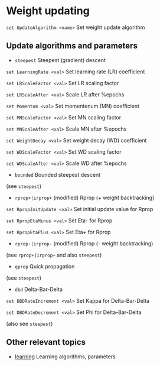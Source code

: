 # Weight updating


`set UpdateAlgorithm <name>`     Set weight update algorithm


## Update algorithms and parameters


* `steepest`                     Steepest (gradient) descent

`set LearningRate <val>`         Set learning rate (LR) coefficient

`set LRScaleFactor <val>`        Set LR scaling factor

`set LRScaleAfter <val>`         Scale LR after \%epochs

`set Momentum <val>`             Set momentenum (MN) coefficient

`set MNScaleFactor <val>`        Set MN scaling factor

`set MNScaleAfter <val>`         Scale MN after \%epochs

`set WeightDecay <val>`          Set weight decay (WD) coefficient

`set WDScaleFactor <val>`        Set WD scaling factor

`set WDScaleAfter <val>`         Scale WD after \%epochs

* `bounded`                      Bounded steepest descent

(see `steepest`)

* `rprop+|irprop+`               (modified) Rprop (+ weight backtracking)

`set RpropInitUpdate <val>`      Set initial update value for Rprop

`set RpropEtaMinus <val>`        Set Eta- for Rprop

`set RpropEtaPlus <val>`         Set Eta+ for Rprop

* `rprop-|irprop-`               (modified) Rprop (- weight backtracking)

(see `rprop+|irprop+` and also `steepest`)

* `qprop`                        Quick propagation

(see `steepest`)

* `dbd`                          Delta-Bar-Delta

`set DBDRateIncrement <val>`     Set Kappa for Delta-Bar-Delta

`set DBDRateDecrement <val>`     Set Phi for Delta-Bar-Delta

(also see `steepest`)


## Other relevant topics


* [learning](learning.md)                     Learning algorithms, parameters
